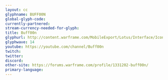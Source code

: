 ```yaml
---
layout: cc
glyphname: BUFF00N
global-glyph-code: 
currently-partnered: 
stream-currency-needed-for-glyph: 
title: Buff00n
glyphurl: http://content.warframe.com/MobileExport/Lotus/Interface/Icons/Player/ContentCreators/Buff00n.png
glyphwave: 14
youtube: https://youtube.com/channel/Buff00n
twitch: 
twitter: 
discord: 
other-site: https://forums.warframe.com/profile/1331202-buff00n/
primary-language: 
---
```


